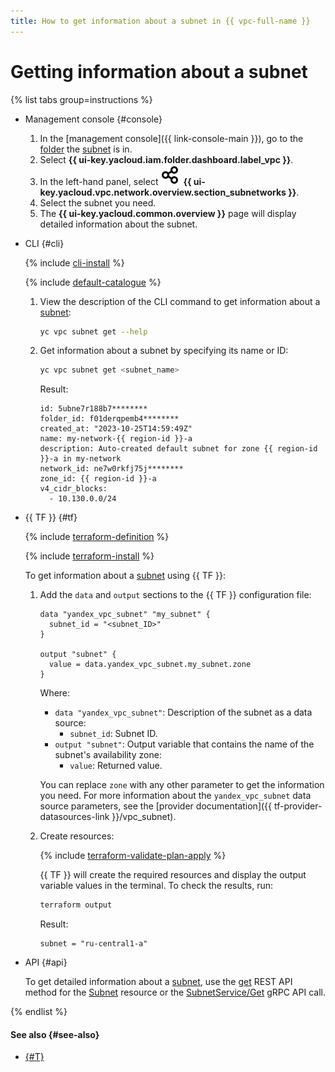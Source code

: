 ```yaml
---
title: How to get information about a subnet in {{ vpc-full-name }}
---
```


# Getting information about a subnet

{% list tabs group=instructions %}

- Management console {#console}

  1. In the [management console]({{ link-console-main }}), go to the [folder](../../resource-manager/concepts/resources-hierarchy.md#folder) the [subnet](../concepts/network.md#subnet) is in.
  1. Select **{{ ui-key.yacloud.iam.folder.dashboard.label_vpc }}**.
  1. In the left-hand panel, select ![image](../../_assets/console-icons/nodes-right.svg) **{{ ui-key.yacloud.vpc.network.overview.section_subnetworks }}**.
  1. Select the subnet you need.
  1. The **{{ ui-key.yacloud.common.overview }}** page will display detailed information about the subnet.

- CLI {#cli}

  {% include [cli-install](../../_includes/cli-install.md) %}

  {% include [default-catalogue](../../_includes/default-catalogue.md) %}

  1. View the description of the CLI command to get information about a [subnet](../concepts/network.md#subnet):

      ```bash
      yc vpc subnet get --help
      ```

  1. Get information about a subnet by specifying its name or ID:

      ```bash
      yc vpc subnet get <subnet_name>
      ```

      Result:

      ```text
      id: 5ubne7r188b7********
      folder_id: f01derqpemb4********
      created_at: "2023-10-25T14:59:49Z"
      name: my-network-{{ region-id }}-a
      description: Auto-created default subnet for zone {{ region-id }}-a in my-network
      network_id: ne7w0rkfj75j********
      zone_id: {{ region-id }}-a
      v4_cidr_blocks:
        - 10.130.0.0/24
      ```

- {{ TF }} {#tf}

  {% include [terraform-definition](../../_tutorials/_tutorials_includes/terraform-definition.md) %}

  {% include [terraform-install](../../_includes/terraform-install.md) %}

  To get information about a [subnet](../concepts/network.md#subnet) using {{ TF }}:

  1. Add the `data` and `output` sections to the {{ TF }} configuration file:

     ```hcl
     data "yandex_vpc_subnet" "my_subnet" {
       subnet_id = "<subnet_ID>"
     }

     output "subnet" {
       value = data.yandex_vpc_subnet.my_subnet.zone
     }
     ```

     Where:
     * `data "yandex_vpc_subnet"`: Description of the subnet as a data source:
       * `subnet_id`: Subnet ID.
     * `output "subnet"`: Output variable that contains the name of the subnet's availability zone:
       * `value`: Returned value.

     You can replace `zone` with any other parameter to get the information you need. For more information about the `yandex_vpc_subnet` data source parameters, see the [provider documentation]({{ tf-provider-datasources-link }}/vpc_subnet).
  1. Create resources:

     {% include [terraform-validate-plan-apply](../../_tutorials/_tutorials_includes/terraform-validate-plan-apply.md) %}

     {{ TF }} will create the required resources and display the output variable values in the terminal. To check the results, run:

     ```bash
     terraform output
     ```

     Result:

     ```text
     subnet = "ru-central1-a"
     ```

- API {#api}

  To get detailed information about a [subnet](../concepts/network.md#subnet), use the [get](../api-ref/Subnet/get) REST API method for the [Subnet](../api-ref/Subnet/index.md) resource or the [SubnetService/Get](../api-ref/grpc/Subnet/get.md) gRPC API call.

{% endlist %}

#### See also {#see-also}

* [{#T}](network-get-info.md)
